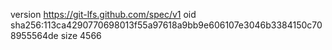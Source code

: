 version https://git-lfs.github.com/spec/v1
oid sha256:113ca4290770698013f55a97618a9bb9e606107e3046b3384150c708955564de
size 4566
